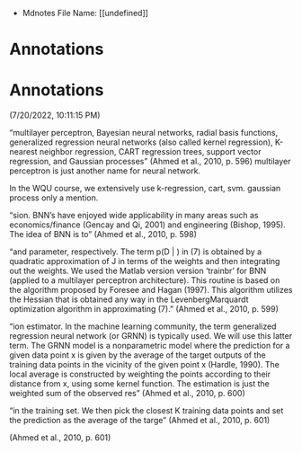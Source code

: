 * Mdnotes File Name: [[undefined]]

# Annotations  

# Annotations  
(7/20/2022, 10:11:15 PM)

<span class="highlight" data-annotation="%7B%22attachmentURI%22%3A%22http%3A%2F%2Fzotero.org%2Fusers%2Flocal%2F6taFLuiC%2Fitems%2FMGL8TJNF%22%2C%22annotationKey%22%3A%22VLUKGFI6%22%2C%22color%22%3A%22%23ffd400%22%2C%22pageLabel%22%3A%22596%22%2C%22position%22%3A%7B%22pageIndex%22%3A4%2C%22rects%22%3A%5B%5B384.557%2C556.294%2C432.776%2C566.705%5D%2C%5B74.122%2C543.449%2C432.779%2C553.86%5D%2C%5B74.122%2C530.605%2C432.778%2C541.015%5D%2C%5B74.122%2C517.76%2C432.778%2C528.171%5D%2C%5B74.122%2C504.915%2C164.278%2C515.326%5D%5D%7D%2C%22citationItem%22%3A%7B%22uris%22%3A%5B%22http%3A%2F%2Fzotero.org%2Fusers%2Flocal%2F6taFLuiC%2Fitems%2F4U7S7APE%22%5D%2C%22locator%22%3A%22596%22%7D%7D">“multilayer perceptron, Bayesian neural networks, radial basis functions, generalized regression neural networks (also called kernel regression), K-nearest neighbor regression, CART regression trees, support vector regression, and Gaussian processes”</span> <span class="citation" data-citation="%7B%22citationItems%22%3A%5B%7B%22uris%22%3A%5B%22http%3A%2F%2Fzotero.org%2Fusers%2Flocal%2F6taFLuiC%2Fitems%2F4U7S7APE%22%5D%2C%22locator%22%3A%22596%22%7D%5D%2C%22properties%22%3A%7B%7D%7D">(<span class="citation-item">Ahmed et al., 2010, p. 596</span>)</span> multilayer perceptron is just another name for neural network.  
  
In the WQU course, we extensively use k-regression, cart, svm. gaussian process only a mention.

<span class="highlight" data-annotation="%7B%22attachmentURI%22%3A%22http%3A%2F%2Fzotero.org%2Fusers%2Flocal%2F6taFLuiC%2Fitems%2FMGL8TJNF%22%2C%22annotationKey%22%3A%22RG3M2XFF%22%2C%22color%22%3A%22%232ea8e5%22%2C%22pageLabel%22%3A%22598%22%2C%22position%22%3A%7B%22pageIndex%22%3A6%2C%22rects%22%3A%5B%5B131.51%2C451.64%2C432.777%2C462.051%5D%2C%5B74.122%2C438.66%2C432.776%2C449.071%5D%2C%5B74.122%2C425.681%2C225.495%2C436.092%5D%5D%7D%2C%22citationItem%22%3A%7B%22uris%22%3A%5B%22http%3A%2F%2Fzotero.org%2Fusers%2Flocal%2F6taFLuiC%2Fitems%2F4U7S7APE%22%5D%2C%22locator%22%3A%22598%22%7D%7D">“sion. BNN’s have enjoyed wide applicability in many areas such as economics/finance (Gencay and Qi, 2001) and engineering (Bishop, 1995). The idea of BNN is to”</span> <span class="citation" data-citation="%7B%22citationItems%22%3A%5B%7B%22uris%22%3A%5B%22http%3A%2F%2Fzotero.org%2Fusers%2Flocal%2F6taFLuiC%2Fitems%2F4U7S7APE%22%5D%2C%22locator%22%3A%22598%22%7D%5D%2C%22properties%22%3A%7B%7D%7D">(<span class="citation-item">Ahmed et al., 2010, p. 598</span>)</span>

<span class="highlight" data-annotation="%7B%22attachmentURI%22%3A%22http%3A%2F%2Fzotero.org%2Fusers%2Flocal%2F6taFLuiC%2Fitems%2FMGL8TJNF%22%2C%22annotationKey%22%3A%22M7T4ZCLW%22%2C%22color%22%3A%22%23ffd400%22%2C%22pageLabel%22%3A%22599%22%2C%22position%22%3A%7B%22pageIndex%22%3A7%2C%22rects%22%3A%5B%5B109.948%2C396.604%2C429.788%2C407.771%5D%2C%5B71.134%2C383.669%2C429.792%2C394.08%5D%2C%5B71.135%2C370.734%2C429.789%2C381.145%5D%2C%5B71.135%2C357.799%2C429.787%2C368.21%5D%2C%5B71.135%2C344.865%2C429.792%2C355.276%5D%2C%5B71.135%2C331.93%2C429.791%2C342.341%5D%2C%5B71.135%2C318.995%2C346.927%2C329.406%5D%5D%7D%2C%22citationItem%22%3A%7B%22uris%22%3A%5B%22http%3A%2F%2Fzotero.org%2Fusers%2Flocal%2F6taFLuiC%2Fitems%2F4U7S7APE%22%5D%2C%22locator%22%3A%22599%22%7D%7D">“and parameter, respectively. The term p(D | ) in (7) is obtained by a quadratic approximation of J in terms of the weights and then integrating out the weights. We used the Matlab version version ‘trainbr’ for BNN (applied to a multilayer perceptron architecture). This routine is based on the algorithm proposed by Foresee and Hagan (1997). This algorithm utilizes the Hessian that is obtained any way in the LevenbergMarquardt optimization algorithm in approximating (7).”</span> <span class="citation" data-citation="%7B%22citationItems%22%3A%5B%7B%22uris%22%3A%5B%22http%3A%2F%2Fzotero.org%2Fusers%2Flocal%2F6taFLuiC%2Fitems%2F4U7S7APE%22%5D%2C%22locator%22%3A%22599%22%7D%5D%2C%22properties%22%3A%7B%7D%7D">(<span class="citation-item">Ahmed et al., 2010, p. 599</span>)</span>

<span class="highlight" data-annotation="%7B%22attachmentURI%22%3A%22http%3A%2F%2Fzotero.org%2Fusers%2Flocal%2F6taFLuiC%2Fitems%2FMGL8TJNF%22%2C%22annotationKey%22%3A%22ULT8QTG8%22%2C%22color%22%3A%22%232ea8e5%22%2C%22pageLabel%22%3A%22600%22%2C%22position%22%3A%7B%22pageIndex%22%3A8%2C%22rects%22%3A%5B%5B141.604%2C437.535%2C432.779%2C447.946%5D%2C%5B74.122%2C424.519%2C432.778%2C434.93%5D%2C%5B74.122%2C411.503%2C432.777%2C421.914%5D%2C%5B74.122%2C398.487%2C432.775%2C408.898%5D%2C%5B74.122%2C385.472%2C432.772%2C395.882%5D%2C%5B74.122%2C372.456%2C432.775%2C382.867%5D%2C%5B74.122%2C359.44%2C432.776%2C369.851%5D%2C%5B74.122%2C346.424%2C348.231%2C356.835%5D%5D%7D%2C%22citationItem%22%3A%7B%22uris%22%3A%5B%22http%3A%2F%2Fzotero.org%2Fusers%2Flocal%2F6taFLuiC%2Fitems%2F4U7S7APE%22%5D%2C%22locator%22%3A%22600%22%7D%7D">“ion estimator. In the machine learning community, the term generalized regression neural network (or GRNN) is typically used. We will use this latter term. The GRNN model is a nonparametric model where the prediction for a given data point x is given by the average of the target outputs of the training data points in the vicinity of the given point x (Hardle, 1990). The local average is constructed by weighting the points according to their distance from x, using some kernel function. The estimation is just the weighted sum of the observed res”</span> <span class="citation" data-citation="%7B%22citationItems%22%3A%5B%7B%22uris%22%3A%5B%22http%3A%2F%2Fzotero.org%2Fusers%2Flocal%2F6taFLuiC%2Fitems%2F4U7S7APE%22%5D%2C%22locator%22%3A%22600%22%7D%5D%2C%22properties%22%3A%7B%7D%7D">(<span class="citation-item">Ahmed et al., 2010, p. 600</span>)</span>

<span class="highlight" data-annotation="%7B%22attachmentURI%22%3A%22http%3A%2F%2Fzotero.org%2Fusers%2Flocal%2F6taFLuiC%2Fitems%2FMGL8TJNF%22%2C%22annotationKey%22%3A%22JPQ5F4UD%22%2C%22color%22%3A%22%232ea8e5%22%2C%22pageLabel%22%3A%22601%22%2C%22position%22%3A%7B%22pageIndex%22%3A9%2C%22rects%22%3A%5B%5B140.858%2C607.207%2C429.787%2C617.618%5D%2C%5B71.133%2C594.414%2C341.292%2C604.825%5D%5D%7D%2C%22citationItem%22%3A%7B%22uris%22%3A%5B%22http%3A%2F%2Fzotero.org%2Fusers%2Flocal%2F6taFLuiC%2Fitems%2F4U7S7APE%22%5D%2C%22locator%22%3A%22601%22%7D%7D">“in the training set. We then pick the closest K training data points and set the prediction as the average of the targe”</span> <span class="citation" data-citation="%7B%22citationItems%22%3A%5B%7B%22uris%22%3A%5B%22http%3A%2F%2Fzotero.org%2Fusers%2Flocal%2F6taFLuiC%2Fitems%2F4U7S7APE%22%5D%2C%22locator%22%3A%22601%22%7D%5D%2C%22properties%22%3A%7B%7D%7D">(<span class="citation-item">Ahmed et al., 2010, p. 601</span>)</span>

  
<span class="citation" data-citation="%7B%22citationItems%22%3A%5B%7B%22uris%22%3A%5B%22http%3A%2F%2Fzotero.org%2Fusers%2Flocal%2F6taFLuiC%2Fitems%2F4U7S7APE%22%5D%2C%22locator%22%3A%22601%22%7D%5D%2C%22properties%22%3A%7B%7D%7D">(<span class="citation-item">Ahmed et al., 2010, p. 601</span>)</span>